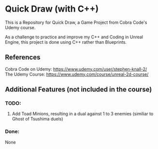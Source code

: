 # Quick Draw (with C++)
This is a Repository for Quick Draw, a Game Project from Cobra Code's Udemy course.

As a challenge to practice and improve my C++ and Coding in Unreal Engine, this project is done using C++ rather than Blueprints.

## References

Cobra Code on Udemy: https://www.udemy.com/user/stephen-knall-2/ <br>
The Udemy Course: https://www.udemy.com/course/unreal-2d-course/

## Additional Features (not included in the course)

### TODO:

1.	Add Toad Minions, resulting in a dual against 1 to 3 enemies (similiar to Ghost of Tsushima duels)

### Done:

None
